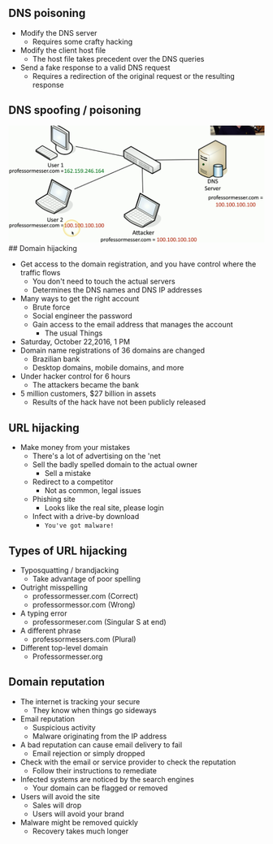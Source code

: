 ## DNS poisoning
- Modify the DNS server
	- Requires some crafty hacking
- Modify the client host file
	- The host file takes precedent over the DNS queries
- Send a fake response to a valid DNS request
	- Requires a redirection of the original request or the resulting response

## DNS spoofing / poisoning
![](Images/Pasted%20image%2020231204225431.png)## Domain hijacking
- Get access to the domain registration, and you have control where the traffic flows
	- You don't need to touch the actual servers
	- Determines the DNS names and DNS IP addresses
- Many ways to get the right account
	- Brute force
	- Social engineer the password
	- Gain access to the email address that manages the account
		- The usual Things
- Saturday, October 22,2016, 1 PM
- Domain name registrations of 36 domains are changed
	- Brazilian bank
	- Desktop domains, mobile domains, and more
- Under hacker control for 6 hours
	- The attackers became the bank
- 5 million customers, $27 billion in assets
	- Results of the hack have not been publicly released

## URL hijacking
- Make money from your mistakes
	- There's a lot of advertising on the 'net
	- Sell the badly spelled domain to the actual owner
		- Sell a mistake
	- Redirect to a competitor
		- Not as common, legal issues
	- Phishing site
		- Looks like the real site, please login
	- Infect with a drive-by download
		- `You've got malware!`

## Types of URL hijacking
- Typosquatting / brandjacking
	- Take advantage of poor spelling
- Outright misspelling
	- professormesser.com (Correct)
	- professormessor.com (Wrong)
- A typing error
	- professormeser.com (Singular S at end)
- A different phrase
	- professormessers.com (Plural)
- Different top-level domain
	- Professormesser.org

## Domain reputation
- The internet is tracking your secure
	- They know when things go sideways
- Email reputation
	- Suspicious activity
	- Malware originating from the IP address
- A bad reputation can cause email delivery to fail
	- Email rejection or simply dropped
- Check with the email or service provider to check the reputation
	- Follow their instructions to remediate
- Infected systems are noticed by the search engines
	- Your domain can be flagged or removed
- Users will avoid the site
	- Sales will drop
	- Users will avoid your brand
- Malware might be removed quickly
	- Recovery takes much longer


